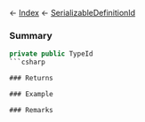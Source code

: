 ← [Index](Api-Index) ← [SerializableDefinitionId](VRage.ObjectBuilders.SerializableDefinitionId)

### Summary

```csharp
private public TypeId
```csharp

### Returns

### Example

### Remarks

